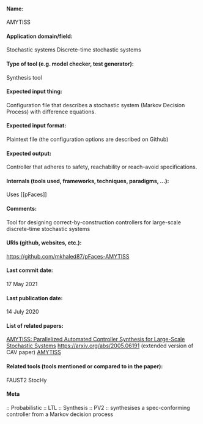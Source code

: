 #### Name:
AMYTISS

#### Application domain/field:
Stochastic systems
Discrete-time stochastic systems

#### Type of tool (e.g. model checker, test generator):
Synthesis tool

#### Expected input thing:
Configuration file that describes a stochastic system (Markov Decision Process) with difference equations.

#### Expected input format:
Plaintext file (the configuration options are described on Github)

#### Expected output:
Controller that adheres to safety, reachability or reach-avoid specifications.

#### Internals (tools used, frameworks, techniques, paradigms, ...):
Uses [[pFaces]]

#### Comments:
Tool for designing correct-by-construction controllers for large-scale discrete-time stochastic systems

#### URIs (github, websites, etc.):
https://github.com/mkhaled87/pFaces-AMYTISS

#### Last commit date:
17 May 2021

#### Last publication date:
14 July 2020

#### List of related papers:
[AMYTISS: Parallelized Automated Controller Synthesis for Large-Scale Stochastic Systems](https://doi.org/10.1007/978-3-030-53291-8_24)
https://arxiv.org/abs/2005.06191 (extended version of CAV paper)
[AMYTISS](https://doi.org/10.1145/3365365.3383469)

#### Related tools (tools mentioned or compared to in the paper):
FAUST2
StocHy

#### Meta
:: Probabilistic
:: LTL
:: Synthesis
:: PV2 :: synthesises a spec-conforming controller from a Markov decision process